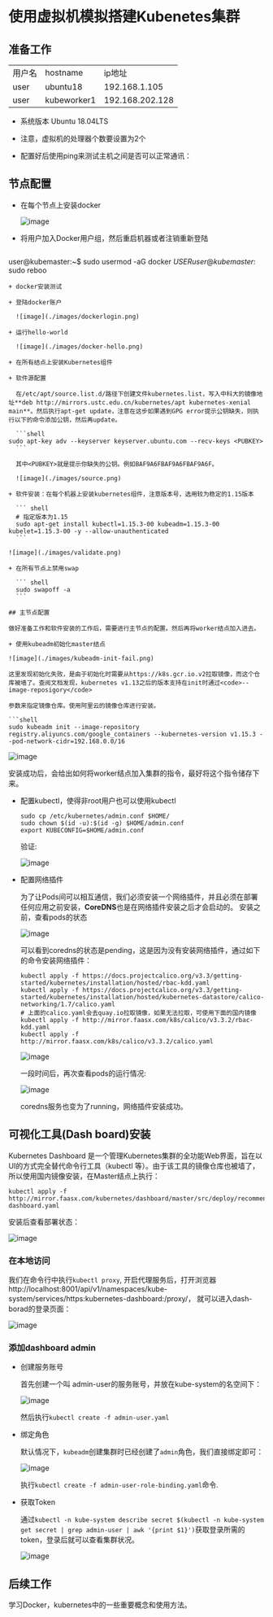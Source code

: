 # 使用虚拟机模拟搭建Kubenetes集群

## 准备工作

<table>
    <tr>
        <td>用户名</td>
    	<td>hostname</td>
    	<td>ip地址</td>
    </tr>
	<tr>
        <td>user</td>
        <td>ubuntu18</td>
        <td>192.168.1.105</td>
	</tr>
    <tr>
        <td>user</td>
        <td>kubeworker1</td>
        <td>192.168.202.128</td>
	</tr>
</table>

+ 系统版本 Ubuntu 18.04LTS

+ 注意，虚拟机的处理器个数要设置为2个

+ 配置好后使用ping来测试主机之间是否可以正常通讯：

  

## 节点配置

+ 在每个节点上安装docker

  ![image](./images/docker.png)

+ 将用户加入Docker用户组，然后重启机器或者注销重新登陆

  ``` shell
user@kubemaster:~$ sudo usermod -aG docker $USER
  user@kubemaster:~$ sudo reboo
  ```
+ docker安装测试

  + 登陆docker账户

    ![image](./images/dockerlogin.png)

  + 运行hello-world

    ![image](./images/docker-hello.png)

+ 在所有结点上安装Kubernetes组件

  + 软件源配置

    在/etc/apt/source.list.d/路径下创建文件kubernetes.list，写入中科大的镜像地址**deb http://mirrors.ustc.edu.cn/kubernetes/apt kubernetes-xenial main**。然后执行apt-get update，注意在这步如果遇到GPG error提示公钥缺失，则执行以下的命令添加公钥，然后再update。

    ```shell
  sudo apt-key adv --keyserver keyserver.ubuntu.com --recv-keys <PUBKEY>
    ```
  
    其中<PUBKEY>就是提示你缺失的公钥。例如BAF9A6FBAF9A6FBAF9A6F。
  
    ![image](./images/source.png)
  
  + 软件安装：在每个机器上安装kubernetes组件，注意版本号，选用较为稳定的1.15版本
  
    ``` shell
    # 指定版本为1.15
    sudo apt-get install kubectl=1.15.3-00 kubeadm=1.15.3-00 kubelet=1.15.3-00 -y --allow-unauthenticated
    ```

![image](./images/validate.png)

  + 在所有节点上禁用swap
  
    ``` shell
    sudo swapoff -a
    ```

## 主节点配置

做好准备工作和软件安装的工作后，需要进行主节点的配置。然后再将worker结点加入进去。

+ 使用kubeadm初始化master结点

  ![image](./images/kubeadm-init-fail.png)

  这里发现初始化失败，是由于初始化时需要从https://k8s.gcr.io.v2拉取镜像，而这个仓库被墙了。查阅文档发现，kubernetes v1.13之后的版本支持在init时通过<code>--image-reposigory</code>

  参数来指定镜像仓库。使用阿里云的镜像仓库进行安装。

  ```shell
  sudo kubeadm init --image-repository registry.aliyuncs.com/google_containers --kubernetes-version v1.15.3 --pod-network-cidr=192.168.0.0/16
  ```

  ![image](./images/kubeadm-init-success.png)

  安装成功后，会给出如何将worker结点加入集群的指令，最好将这个指令储存下来。

+ 配置kubectl，使得非root用户也可以使用kubectl

  ```shell
  sudo cp /etc/kubernetes/admin.conf $HOME/
  sudo chown $(id -u):$(id -g) $HOME/admin.conf
  export KUBECONFIG=$HOME/admin.conf
  ```
  
  验证:
  
  ![image](./images/validate2.png)
  
+ 配置网络插件

   为了让Pods间可以相互通信，我们必须安装一个网络插件，并且必须在部署任何应用之前安装，**CoreDNS**也是在网络插件安装之后才会启动的。 安装之前，查看pods的状态

  ![image](./images/pods.png)

  可以看到coredns的状态是pending，这是因为没有安装网络插件，通过如下的命令安装网络插件：

  ``` shell
  kubectl apply -f https://docs.projectcalico.org/v3.3/getting-started/kubernetes/installation/hosted/rbac-kdd.yaml
  kubectl apply -f https://docs.projectcalico.org/v3.3/getting-started/kubernetes/installation/hosted/kubernetes-datastore/calico-networking/1.7/calico.yaml
  # 上面的calico.yaml会去quay.io拉取镜像，如果无法拉取，可使用下面的国内镜像
  kubectl apply -f http://mirror.faasx.com/k8s/calico/v3.3.2/rbac-kdd.yaml
  kubectl apply -f http://mirror.faasx.com/k8s/calico/v3.3.2/calico.yaml
  ```

  ![image](./images/network-plugin.png)

  一段时间后，再次查看pods的运行情况:

  ![image](./images/pods2.png)

  coredns服务也变为了running，网络插件安装成功。

## 可视化工具(Dash board)安装

Kubernetes Dashboard 是一个管理Kubernetes集群的全功能Web界面，旨在以UI的方式完全替代命令行工具（kubectl 等）。由于该工具的镜像仓库也被墙了，所以使用国内镜像安装，在Master结点上执行：

```shell
kubectl apply -f http://mirror.faasx.com/kubernetes/dashboard/master/src/deploy/recommended/kubernetes-dashboard.yaml
```

安装后查看部署状态：

![image](./images/dashboard-running.png)

### 在本地访问

我们在命令行中执行<code>kubectl proxy</code>, 	开启代理服务后，打开浏览器http://localhost:8001/api/v1/namespaces/kube-system/services/https:kubernetes-dashboard:/proxy/， 就可以进入dash-borad的登录页面：

![image](./images/login.png)

### 添加dashboard admin

+ 创建服务账号

  首先创建一个叫 admin-user的服务账号，并放在kube-system的名空间下：

  ![image](./images/admin-user-yaml.png)

  然后执行<code>kubectl create -f admin-user.yaml</code>

+ 绑定角色

  默认情况下，`kubeadm`创建集群时已经创建了`admin`角色，我们直接绑定即可：

  ![image](./images/admin-user-binding-yaml.png)

  执行`kubectl create -f admin-user-role-binding.yaml`命令.

+ 获取Token

  通过`kubectl -n kube-system describe secret $(kubectl -n kube-system get secret | grep admin-user | awk '{print $1}')`获取登录所需的token，登录后就可以查看集群状况。

  ![image](./images/dashboard.png)



## 后续工作

学习Docker，kubernetes中的一些重要概念和使用方法。